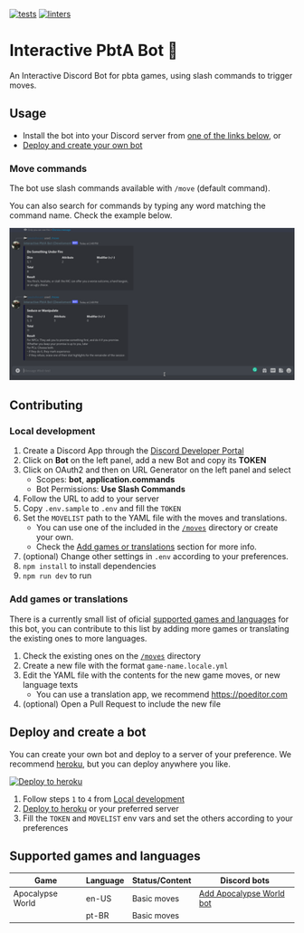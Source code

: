 [![tests](https://github.com/paulodiovani/interactive-pbta-bot/actions/workflows/test.yml/badge.svg?branch=main)][tests-action]
[![linters](https://github.com/paulodiovani/interactive-pbta-bot/actions/workflows/linters.yml/badge.svg?branch=main)][linters-action]

[tests-action]: https://github.com/paulodiovani/interactive-pbta-bot/actions/workflows/test.yml
[linters-action]: https://github.com/paulodiovani/interactive-pbta-bot/actions/workflows/linters.yml

# Interactive PbtA Bot 🤖

An Interactive Discord Bot for pbta games, using slash commands to trigger moves.

## Usage

- Install the bot into your Discord server from [one of the links below](#supported-games-and-languages), or
- [Deploy and create your own bot](#deploy-and-create-a-bot)

### Move commands

The bot use slash commands available with `/move` (default command).

You can also search for commands by typing any word matching the command name. Check the example below.

![usage sample](./media/usage-sample.gif)

## Contributing

### Local development

1. Create a Discord App through the [Discord Developer Portal](https://discord.com/developers/applications)
2. Click on **Bot** on the left panel, add a new Bot and copy its **TOKEN**
3. Click on OAuth2 and then on URL Generator on the left panel and select
    + Scopes: **bot**, **application.commands**
    + Bot Permissions: **Use Slash Commands**
4. Follow the URL to add to your server
5. Copy `.env.sample` to `.env` and fill the `TOKEN`
6. Set the `MOVELIST` path to the YAML file with the moves and translations.
    + You can use one of the included in the [`/moves`](moves/) directory or create your own.
    + Check the [Add games or translations](#add-games-or-translations) section for more info.
7. (optional) Change other settings in `.env` according to your preferences.
8. `npm install` to install dependencies
9. `npm run dev` to run

### Add games or translations

There is a currently small list of oficial [supported games and languages](#supported-games-and-languages)
for this bot, you can contribute to this list by adding more games or translating the existing ones
to more languages.

1. Check the existing ones on the [`/moves`](moves/) directory
2. Create a new file with the format `game-name.locale.yml`
3. Edit the YAML file with the contents for the new game moves, or new language texts
    + You can use a translation app, we recommend https://poeditor.com
4. (optional) Open a Pull Request to include the new file

## Deploy and create a bot

You can create your own bot and deploy to a server of your preference.
We recommend [heroku](https://heroku.com), but you can deploy anywhere you like.

[![Deploy to heroku](https://www.herokucdn.com/deploy/button.svg)][heroku-deploy]

1. Follow steps `1` to `4` from [Local development](#local-development)
2. [Deploy to heroku][heroku-deploy] or your preferred server
3. Fill the `TOKEN` and `MOVELIST` env vars and set the others according to your preferences

## Supported games and languages

| Game                | Language  | Status/Content  | Discord bots
| --                  | --        | --              | --
| Apocalypse World    | en-US     | Basic moves     | [Add Apocalypse World bot](https://discord.com/api/oauth2/authorize?client_id=976286129517121586&permissions=2147483648&scope=bot%20applications.commands)
|                     | pt-BR     | Basic moves     |

[heroku-deploy]: https://heroku.com/deploy?template=https://github.com/paulodiovani/interactive-pbta-bot
